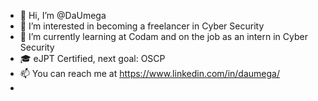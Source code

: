 - 👋 Hi, I’m @DaUmega
- 👀 I’m interested in becoming a freelancer in Cyber Security
- 🌱 I’m currently learning at Codam and on the job as an intern in Cyber Security
- 🎓 eJPT Certified, next goal: OSCP
- 📫 You can reach me at https://www.linkedin.com/in/daumega/
- 
